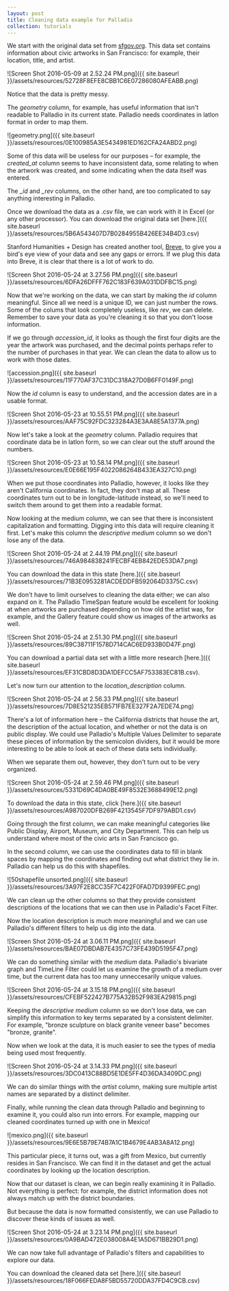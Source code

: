 ```yaml
---
layout: post
title: Cleaning data example for Palladio
collection: tutorials
---
```


We start with the original data set from [sfgov.org]( https://data.sfgov.org/Culture-and-Recreation/SF-Civic-Art-Collection/zfw6-95su). This data set contains information about civic artworks in San Francisco: for example, their location, title, and artist.

![Screen Shot 2016-05-09 at 2.52.24 PM.png]({{ site.baseurl }}/assets/resources/52728F8EFE8CBB1C6E07286080AFEABB.png)

Notice that the data is pretty messy. 

The *geometry* column, for example, has useful information that isn't readable to Palladio in its current state. Palladio needs coordinates in latlon format in order to map them. 

![geometry.png]({{ site.baseurl }}/assets/resources/0E100985A3E5434981ED162CFA24ABD2.png)

Some of this data will be useless for our purposes – for example, the *created_at* column seems to have inconsistent data, some relating to when the artwork was created, and some indicating when the data itself was entered. 

The *_id* and *_rev* columns, on the other hand, are too complicated to say anything interesting in Palladio.

Once we download the data as a .csv file, we can work with it in Excel (or any other processor). You can download the original data set [here.]({{ site.baseurl }}/assets/resources/5B6A543407D7B0284955B426EE34B4D3.csv)

Stanford Humanities + Design has created another tool, [Breve,](http://breve.designhumanities.org/#/) to give you a bird's eye view of your data and see any gaps or errors. If we plug this data into Breve, it is clear that there is a lot of work to do. 

![Screen Shot 2016-05-24 at 3.27.56 PM.png]({{ site.baseurl }}/assets/resources/6DFA26DFFF762C183F639A031DDFBC15.png)

Now that we're working on the data, we can start by making the *id* column meaningful. Since all we need is a unique ID, we can just number the rows. Some of the colums that look completely useless, like *rev*, we can delete. Remember to save your data as you're cleaning it so that you don't loose information.

If we go through *accession_id*, it looks as though the first four digits are the year the artwork was purchased, and the decimal points perhaps refer to the number of purchases in that year. We can clean the data to allow us to work with those dates. 

![accession.png]({{ site.baseurl }}/assets/resources/11F770AF37C31DC318A27D0B6FF0149F.png)

Now the *id* column is easy to understand, and the accession dates are in a usable format. 

![Screen Shot 2016-05-23 at 10.55.51 PM.png]({{ site.baseurl }}/assets/resources/AAF75C92FDC323284A3E3AA8E5A1377A.png)

Now let's take a look at the *geometry* column. Palladio requires that coordinate data be in latlon form, so we can clear out the stuff around the numbers. 

![Screen Shot 2016-05-23 at 10.58.14 PM.png]({{ site.baseurl }}/assets/resources/E0E66E195F4022086264B433EA327C10.png)

When we put those coordinates into Palladio, however, it looks like they aren't California coordinates. In fact, they don't map at all. These coordinates turn out to be in longitude-latitude instead, so we'll need to switch them around to get them into a readable format. 

Now looking at the medium column, we can see that there is inconsistent capitalization and formatting. Digging into this data will require cleaning it first. Let's make this column the *descriptive medium* column so we don't lose any of the data. 

![Screen Shot 2016-05-24 at 2.44.19 PM.png]({{ site.baseurl }}/assets/resources/746A984838241FECBF4EB842EDE53DA7.png)

You can download the data in this state [here.]({{ site.baseurl }}/assets/resources/71B3E0953281ACDEDDFB592064D3375C.csv)

We don't have to limit ourselves to cleaning the data either; we can also expand on it. The Palladio TimeSpan feature would be excellent for looking at when artworks are purchased depending on how old the artist was, for example, and the Gallery feature could show us images of the artworks as well. 

![Screen Shot 2016-05-24 at 2.51.30 PM.png]({{ site.baseurl }}/assets/resources/89C38711F1578D714CAC6ED933B0D47F.png)

You can download a partial data set with a little more research [here.]({{ site.baseurl }}/assets/resources/EF31CBD8D3DA1DEFCC5AF753383EC81B.csv). 

Let's now turn our attention to the *location_description* column. 

![Screen Shot 2016-05-24 at 2.56.33 PM.png]({{ site.baseurl }}/assets/resources/7D8E521235EB571FB7EE327F2A7EDE74.png)

There's a lot of information here – the California districts that house the art, the description of the actual location, and whether or not the data is on public display. We could use Palladio's Multiple Values Delimiter to separate these pieces of information by the semicolon dividers, but it would be more interesting to be able to look at each of these data sets individually.

When we separate them out, however, they don't turn out to be very organized. 

![Screen Shot 2016-05-24 at 2.59.46 PM.png]({{ site.baseurl }}/assets/resources/5331D69C4DA0BE49F8532E3688499E12.png)

To download the data in this state, click [here.]({{ site.baseurl }}/assets/resources/A987020DFB269F4213545F7DF979ABD1.csv)

Going through the first column, we can make meaningful categories like Public Display, Airport, Museum, and City Department. This can help us understand where most of the civic arts in San Francisco go. 

In the second column, we can use the coordinates data to fill in blank spaces by mapping the coordinates and finding out what district they lie in. Palladio can help us do this with shapefiles.

![50shapefile unsorted.png]({{ site.baseurl }}/assets/resources/3A97F2E8CC35F7C422F0FAD7D9399FEC.png)

We can clean up the other columns so that they provide consistent descriptions of the locations that we can then use in Palladio's Facet Filter. 

Now the location description is much more meaningful and we can use Palladio's different filters to help us dig into the data. 

![Screen Shot 2016-05-24 at 3.06.11 PM.png]({{ site.baseurl }}/assets/resources/BAE07DBDAB7E4357C73FE439D5195F47.png)

We can do something similar with the *medium* data. Palladio's bivariate graph and TimeLine Filter could let us examine the growth of a medium over time, but the current data has too many unneccesarily unique values. 

![Screen Shot 2016-05-24 at 3.15.18 PM.png]({{ site.baseurl }}/assets/resources/CFEBF522427B775A32B52F983EA29815.png)

Keeping the *descriptive medium* column so we don't lose data, we can simplify this information to key terms separated by a consistent delimiter. For example, "bronze sculpture on black granite veneer base" becomes "bronze, granite". 

Now when we look at the data, it is much easier to see the types of media being used most frequently. 

![Screen Shot 2016-05-24 at 3.14.33 PM.png]({{ site.baseurl }}/assets/resources/3DC0413C88BD5E1DE5FF4D36DA3409DC.png)

We can do similar things with the *artist* column, making sure multiple artist names are separated by a distinct delimiter. 

Finally, while running the clean data through Palladio and beginning to examine it, you could also run into errors. For example, mapping our cleaned coordinates turned up with one in Mexico! 

![mexico.png]({{ site.baseurl }}/assets/resources/9E6E5B79E74B7A1C1B4679E4AB3A8A12.png)

This particular piece, it turns out, was a gift from Mexico, but currently resides in San Francisco. We can find it in the dataset and get the actual coordinates by looking up the location description.

Now that our dataset is clean, we can begin really examining it in Palladio. Not everything is perfect: for example, the district information does not always match up with the district boundaries. 

But because the data is now formatted consistently, we can use Palladio to discover these kinds of issues as well. 

![Screen Shot 2016-05-24 at 3.23.14 PM.png]({{ site.baseurl }}/assets/resources/0A9BAD472E038008A4E1A5D671BB29D1.png)

We can now take full advantage of Palladio's filters and capabilities to explore our data. 

You can download the cleaned data set [here.]({{ site.baseurl }}/assets/resources/18F066FEDA8F5BD55720DDA37FD4C9CB.csv)







